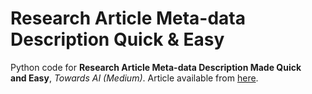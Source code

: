 # Research Article Meta-data Description Quick & Easy

Python code for **Research Article Meta-data Description Made Quick and Easy**, *Towards AI (Medium)*.
Article available from [here](https://medium.com/towards-artificial-intelligence/research-article-meta-data-description-made-quick-and-easy-57754e54b550).
